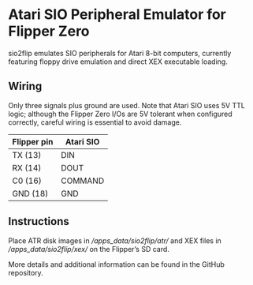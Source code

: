 # Atari SIO Peripheral Emulator for Flipper Zero

sio2flip emulates SIO peripherals for Atari 8-bit computers, currently featuring floppy drive emulation and direct XEX executable loading.

## Wiring

Only three signals plus ground are used. Note that Atari SIO uses 5V TTL logic; although the Flipper Zero I/Os are 5V tolerant when configured correctly, careful wiring is essential to avoid damage.

| Flipper pin  | Atari SIO |
| ------------ | --------- |
| TX (13)      | DIN       |
| RX (14)      | DOUT      |
| C0 (16)      | COMMAND   |
| GND (18)     | GND       |

## Instructions

Place ATR disk images in */apps_data/sio2flip/atr/* and XEX files in */apps_data/sio2flip/xex/* on the Flipper’s SD card.

More details and additional information can be found in the GitHub repository.